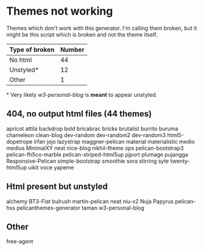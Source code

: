 # Themes not working

Themes which don't work with this generator. I'm calling them broken, but
it might be this script which is broken and not the theme itself.

| Type of broken | Number |
|----------------|--------|
| No html        |     44 | 
| Unstyled*      |     12 |
| Other          |      1 |

\* Very likely _w3-personal-blog_ is __meant__ to appear unstyled.

## 404, no output html files (44 themes)
apricot
attila
backdrop
bold
bricabrac
bricks
brutalist
burrito
buruma
chameleon
clean-blog
dev-random
dev-random2
dev-random3
html5-dopetrope
irfan
jojo
lazystrap
maggner-pelican
material
materialistic
medio
medius
MinimalXY
nest
nice-blog
nikhil-theme
ops
pelican-bootstrap3
pelican-fh5co-marble
pelican-striped-html5up
pjport
plumage
pujangga
Responsive-Pelican
simple-bootstrap
smoothie
sora
stirring
syte
twenty-html5up
uikit
voce
yapeme


## Html present but unstyled
alchemy
BT3-Flat
bulrush
martin-pelican
neat
niu-x2
Nuja
Papyrus
pelican-hss
pelicanthemes-generator
taman
w3-personal-blog


## Other
free-agent
